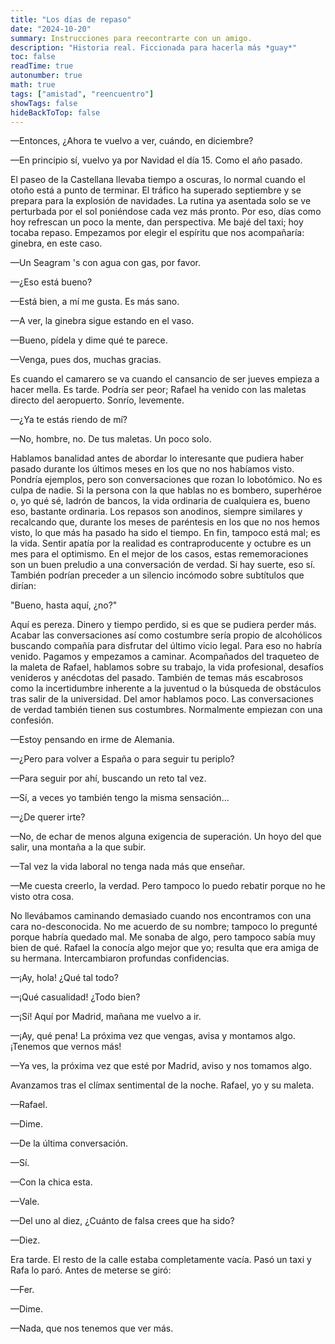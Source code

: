 ```yaml
---
title: "Los días de repaso"
date: "2024-10-20"
summary: Instrucciones para reecontrarte con un amigo.
description: "Historia real. Ficcionada para hacerla más *guay*"
toc: false
readTime: true
autonumber: true
math: true
tags: ["amistad", "reencuentro"]
showTags: false
hideBackToTop: false
---
```

—Entonces, ¿Ahora te vuelvo a ver, cuándo, en diciembre?

—En principio sí, vuelvo ya por Navidad el día 15. Como el año pasado.

El paseo de la Castellana llevaba tiempo a oscuras, lo normal cuando el otoño está a punto de terminar. El tráfico ha superado septiembre y se prepara para la explosión de navidades. La rutina ya asentada solo se ve perturbada por el sol poniéndose cada vez más pronto. Por eso, días como hoy refrescan un poco la mente, dan perspectiva. Me bajé del taxi; hoy tocaba repaso. Empezamos por elegir el espíritu que nos acompañaría: ginebra, en este caso.

—Un Seagram 's con agua con gas, por favor.

—¿Eso está bueno?

—Está bien, a mí me gusta. Es más sano.

—A ver, la ginebra sigue estando en el vaso.

—Bueno, pídela y dime qué te parece.

—Venga, pues dos, muchas gracias.

Es cuando el camarero se va cuando el cansancio de ser jueves empieza a hacer mella. Es tarde. Podría ser peor; Rafael ha venido con las maletas directo del aeropuerto. Sonrío, levemente.

—¿Ya te estás riendo de mí?

—No, hombre, no. De tus maletas. Un poco solo.

Hablamos banalidad antes de abordar lo interesante que pudiera haber pasado durante los últimos meses en los que no nos habíamos visto. Pondría ejemplos, pero son conversaciones que rozan lo lobotómico. No es culpa de nadie. Si la persona con la que hablas no es bombero, superhéroe o, yo qué sé, ladrón de bancos, la vida ordinaria de cualquiera es, bueno eso, bastante ordinaria. Los repasos son anodinos, siempre similares y recalcando que, durante los meses de paréntesis en los que no nos hemos visto, lo que más ha pasado ha sido el tiempo. En fin, tampoco está mal; es la vida. Sentir apatía por la realidad es contraproducente y octubre es un mes para el optimismo.
En el mejor de los casos, estas rememoraciones son un buen preludio a una conversación de verdad. Si hay suerte, eso sí. También podrían preceder a un silencio incómodo sobre subtítulos que dirían:

"Bueno, hasta aquí, ¿no?"

Aquí es pereza. Dinero y tiempo perdido, si es que se pudiera perder más. Acabar las conversaciones así como costumbre sería propio de alcohólicos buscando compañía para disfrutar del último vicio legal. Para eso no habría venido. Pagamos y empezamos a caminar.
Acompañados del traqueteo de la maleta de Rafael, hablamos sobre su trabajo, la vida profesional, desafíos venideros y anécdotas del pasado. También de temas más escabrosos como la incertidumbre inherente a la juventud o la búsqueda de obstáculos tras salir de la universidad. Del amor hablamos poco. Las conversaciones de verdad también tienen sus costumbres. Normalmente empiezan con una confesión.

—Estoy pensando en irme de Alemania.

—¿Pero para volver a España o para seguir tu periplo?

—Para seguir por ahí, buscando un reto tal vez.

—Sí, a veces yo también tengo la misma sensación…

—¿De querer irte?

—No, de echar de menos alguna exigencia de superación. Un hoyo del que salir, una montaña a la que subir. 

—Tal vez la vida laboral no tenga nada más que enseñar.

—Me cuesta creerlo, la verdad. Pero tampoco lo puedo rebatir porque no he visto otra cosa.

No llevábamos caminando demasiado cuando nos encontramos con una cara no-desconocida. No me acuerdo de su nombre; tampoco lo pregunté porque habría quedado mal. Me sonaba de algo, pero tampoco sabía muy bien de qué. Rafael la conocía algo mejor que yo; resulta que era amiga de su hermana. Intercambiaron profundas confidencias.

—¡Ay, hola! ¿Qué tal todo?

—¡Qué casualidad! ¿Todo bien?

—¡Sí! Aquí por Madrid, mañana me vuelvo a ir.

—¡Ay, qué pena! La próxima vez que vengas, avisa y montamos algo. ¡Tenemos que vernos más!

—Ya ves, la próxima vez que esté por Madrid,  aviso y nos tomamos algo.

Avanzamos tras el clímax sentimental de la noche. Rafael, yo y su maleta.

—Rafael.

—Dime.

—De la última conversación.

—Sí.

—Con la chica esta.

—Vale.

—Del uno al diez, ¿Cuánto de falsa crees que ha sido?

—Diez.

Era tarde. El resto de la calle estaba completamente vacía. Pasó un taxi y Rafa lo paró. Antes de meterse se giró:

—Fer.

—Dime.

—Nada, que nos tenemos que ver más.


